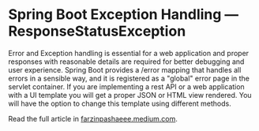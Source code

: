 # Spring Boot Exception Handling — ResponseStatusException

Error and Exception handling is essential for a web application and proper responses with reasonable details are required for better debugging and user experience. Spring Boot provides a /error mapping that handles all errors in a sensible way, and it is registered as a "global" error page in the servlet container. If you are implementing a rest API or a web application with a UI template you will get a proper JSON or HTML view rendered. You will have the option to change this template using different methods.


Read the full article in [farzinpashaeee.medium.com](https://farzinpashaeee.medium.com/spring-boot-exception-handling-responsestatusexception-8e1921e6c2a2).
